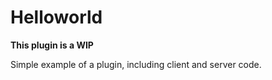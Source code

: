 Helloworld
==========

**This plugin is a WIP**

Simple example of a plugin, including client and server code.